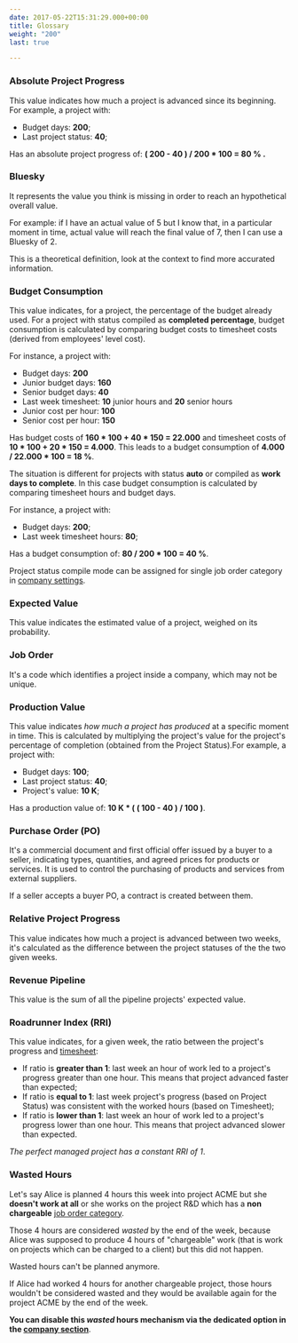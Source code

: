 ```yaml
---
date: 2017-05-22T15:31:29.000+00:00
title: Glossary
weight: "200"
last: true

---
```

### Absolute Project Progress

This value indicates how much a project is advanced since its beginning. For example, a project with:

* Budget days: **200**;
* Last project status: **40**;

Has an absolute project progress of: **( 200 - 40 ) / 200 * 100 = 80 % .**

### Bluesky

It represents the value you think is missing in order to reach an hypothetical overall value.

For example: if I have an actual value of 5 but I know that, in a particular moment in time, actual value will reach the final value of 7, then I can use a Bluesky of 2.

This is a theoretical definition, look at the context to find more accurated information.

### Budget Consumption

This value indicates, for a project, the percentage of the budget already used. 
For a project with status compiled as **completed percentage**, budget consumption is calculated by comparing budget costs to timesheet costs (derived from employees' level cost). 

For instance, a project with:

* Budget days: **200**
* Junior budget days: **160**
* Senior budget days: **40**
* Last week timesheet: **10** junior hours and **20** senior hours
* Junior cost per hour: **100**
* Senior cost per hour: **150**

Has budget costs of **160 * 100 + 40 * 150 = 22.000** and timesheet costs of **10 * 100 + 20 * 150 = 4.000**. 
This leads to a budget consumption of **4.000 / 22.000 * 100 = 18 %**.

The situation is different for projects with status **auto** or compiled as **work days to complete**. In this case budget consumption is calculated by comparing timesheet hours and budget days. 

For instance, a project with:

* Budget days: **200**;
* Last week timesheet hours: **80**;

Has a budget consumption of: **80 / 200 * 100 = 40 %**.

Project status compile mode can be assigned for single job order category in [company settings](/settings/index#company).

### Expected Value

This value indicates the estimated value of a project, weighed on its probability.

### Job Order

It's a code which identifies a project inside a company, which may not be unique.

### Production Value

This value indicates _how much a project has produced_ at a specific moment in time. This is calculated by multiplying the project's value for the project's percentage of completion (obtained from the Project Status).For example, a project with:

* Budget days: **100**;
* Last project status: **40**;
* Project's value: **10 K**;

Has a production value of: **10 K * ( ( 100 - 40 ) / 100 )**.

### Purchase Order (PO)

It's a commercial document and first official offer issued by a buyer to a seller, indicating types, quantities, and agreed prices for products or services. It is used to control the purchasing of products and services from external suppliers.

If a seller accepts a buyer PO, a contract is created between them.

### Relative Project Progress

This value indicates how much a project is advanced between two weeks, it's calculated as the difference between the project statuses of the the two given weeks.

### Revenue Pipeline

This value is the sum of all the pipeline projects' expected value.

### Roadrunner Index (RRI)

This value indicates, for a given week, the ratio between the project's progress and [timesheet](/friday/index#timesheet):

* If ratio is **greater than 1**: last week an hour of work led to a project's progress greater than one hour. This means that project advanced faster than expected;
* If ratio is **equal to 1**: last week project's progress (based on Project Status) was consistent with the worked hours (based on Timesheet);
* If ratio is **lower than 1**: last week an hour of work led to a project's progress lower than one hour. This means that project advanced slower than expected.

_The perfect managed project has a constant RRI of 1_.

### Wasted Hours

Let's say Alice is planned 4 hours this week into project ACME but she **doesn't work at all** or she works on the project R&D which has a **non chargeable** [job order category](/settings/index#company).

Those 4 hours are considered *wasted* by the end of the week, because Alice was supposed to produce 4 hours of "chargeable" work (that is work on projects which can be charged to a client) but this did not happen.

Wasted hours can't be planned anymore.

If Alice had worked 4 hours for another chargeable project, those hours wouldn't be considered wasted and they would be available again for the project ACME by the end of the week.

**You can disable this *wasted* hours mechanism via the dedicated option in the [company section](/settings/index#company)**.